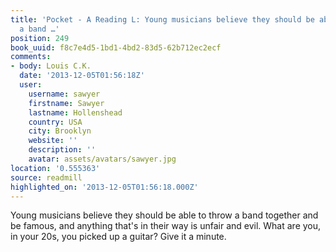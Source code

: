 ```yaml
---
title: 'Pocket - A Reading L: Young musicians believe they should be able to throw
  a band …'
position: 249
book_uuid: f8c7e4d5-1bd1-4bd2-83d5-62b712ec2ecf
comments:
- body: Louis C.K.
  date: '2013-12-05T01:56:18Z'
  user:
    username: sawyer
    firstname: Sawyer
    lastname: Hollenshead
    country: USA
    city: Brooklyn
    website: ''
    description: ''
    avatar: assets/avatars/sawyer.jpg
location: '0.555363'
source: readmill
highlighted_on: '2013-12-05T01:56:18.000Z'
---
```


Young musicians believe they should be able to throw a band together and be famous, and anything that's in their way is unfair and evil. What are you, in your 20s, you picked up a guitar? Give it a minute.